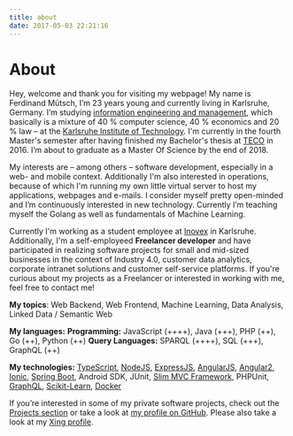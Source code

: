 ```yaml
---
title: about
date: 2017-05-03 22:21:16
---
```


# About

Hey, welcome and thank you for visiting my webpage! My name is Ferdinand Mütsch, I’m 23 years young and currently living in Karlsruhe, Germany. I’m studying [information engineering and management](http://informationswirtschaft.org), which basically is a mixture of 40 % computer science, 40 % economics and 20 % law – at the [Karlsruhe Institute of Technology](http://kit.edu). I'm currently in the fourth Master's semester after having finished my Bachelor's thesis at [TECO](http://teco.edu) in 2016. I’m about to graduate as a Master Of Science by the end of 2018.

My interests are – among others – software development, especially in a web- and mobile context. Additionally I'm also interested in operations, because of which I'm running my own little virtual server to host my applications, webpages and e-mails. I consider myself pretty open-minded and I’m continuously interested in new technology. Currently I’m teaching myself the Golang as well as fundamentals of Machine Learning.

Currently I'm working as a student employee at [Inovex](http://inovex.de) in Karlsruhe. Additionally, I'm a self-employeed **Freelancer developer** and have participated in realizing software projects for small and mid-sized businesses in the context of Industry 4.0, customer data analytics, corporate intranet solutions and customer self-service platforms. If you're curious about my projects as a Freelancer or interested in working with me, feel free to contact me!

__My topics__:
Web Backend, Web Frontend, Machine Learning, Data Analysis, Linked Data / Semantic Web 

__My languages:__
__Programming:__ JavaScript (++++), Java (+++), PHP (++), Go (++), Python (++)
__Query Languages:__ SPARQL (++++), SQL (+++), GraphQL (++)

__My technologies:__
[TypeScript](https://www.typescriptlang.org/), [NodeJS](http://nodejs.org), [ExpressJS](http://expressjs.com/), [AngularJS](https://angularjs.org/), [Angular2](http://angular.io), [Ionic](http://ionicframework.com/), [Spring Boot](http://projects.spring.io/spring-boot/), Android SDK, JUnit, [Slim MVC Framework](http://www.slimframework.com/), PHPUnit, [GraphQL](http://graphql.org/), [Scikit-Learn](http://scikit-learn.org/), [Docker](http://docker.com/)

If you’re interested in some of my private software projects, check out the [Projects section](/#projects) or take a look at [my profile on GitHub](https://github.com/n1try). Please also take a look at my [Xing profile](https://www.xing.com/profile/Ferdinand_Muetsch).